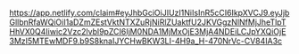 https://app.netlify.com/claim#eyJhbGciOiJIUzI1NiIsInR5cCI6IkpXVCJ9.eyJjbGllbnRfaWQiOiI1aDZmZEstVktNTXZuRjNiRlZUaktfU2JKVGgzNlNfMjJheTlpTHhVX0Q4Iiwic2Vzc2lvbl9pZCI6IjM0NDA1MjMxOjE3MjA4NDEiLCJpYXQiOjE3MzI5MTEwMDF9.b9S8knaIJYCHwBKW3LI-4H9a_H-470NrVc-CV84IA3c
